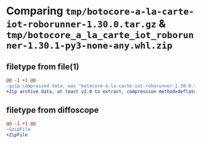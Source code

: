 # Comparing `tmp/botocore-a-la-carte-iot-roborunner-1.30.0.tar.gz` & `tmp/botocore_a_la_carte_iot_roborunner-1.30.1-py3-none-any.whl.zip`

## filetype from file(1)

```diff
@@ -1 +1 @@
-gzip compressed data, was "botocore-a-la-carte-iot-roborunner-1.30.0.tar", last modified: Tue Jul  4 01:44:31 2023, max compression
+Zip archive data, at least v2.0 to extract, compression method=deflate
```

## filetype from diffoscope

```diff
@@ -1 +1 @@
-GzipFile
+ZipFile
```

